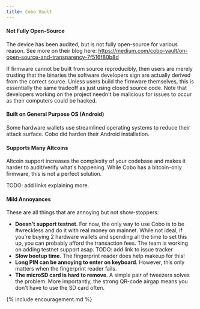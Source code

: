 ```yaml
---
title: Cobo Vault
---
```


#### Not Fully Open-Source
The device has been audited, but is not fully open-source for various reason.
See more on their blog here:
<https://medium.com/cobo-vault/on-open-source-and-transparency-7f516f80b8d>

If firmware cannot be built from source reproducibly, then users are merely trusting that the binaries the software developers sign are actually derived from the correct source.
Unless users build the firmware themselves, this is essentially the same tradeoff as just using closed source code.
Note that developers working on the project needn't be malicious for issues to occur as their computers could be hacked.

#### Built on General Purpose OS (Android)
Some hardware wallets use streamlined operating systems to reduce their attack surface.
Cobo did harden their Android installation.

#### Supports Many Altcoins
Altcoin support increases the complexity of your codebase and makes it harder to audit/verify what's happening.
While Cobo has a bitcoin-only firmware, this is not a perfect solution.

TODO: add links explaining more.

#### Mild Annoyances
These are all things that are annoying but not show-stoppers:
* **Doesn't support testnet**.
For now, the only way to use Cobo is to be #wreckless and do it with real money on mainnet.
While not ideal, if you're buying 2 hardware wallets and spending all the time to set this up, you can probably afford the transaction fees.
The team is working on adding testnet support asap.
TODO: add link to issue tracker
* **Slow bootup time**.
The fingerprint reader does help makeup for this!
* **Long PIN can be annoying to enter on keyboard**.
However, this only matters when the fingerprint reader fails.
* **The microSD card is hard to remove**.
A simple pair of tweezers solves the problem.
More importantly, the strong QR-code airgap means you don't have to use the SD card often.


{% include encouragement.md %}
